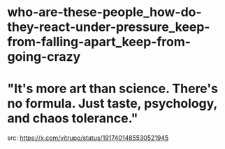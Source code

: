 # who-are-these-people_how-do-they-react-under-pressure_keep-from-falling-apart_keep-from-going-crazy

# "It's more art than science. There's no formula. Just taste, psychology, and chaos tolerance."

src: https://x.com/vitrupo/status/1917401485530521945

